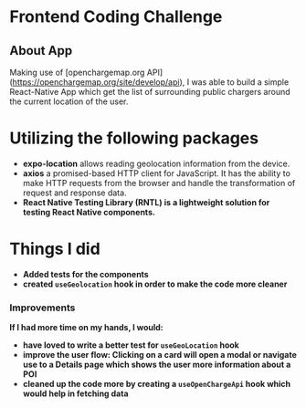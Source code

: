 # Frontend Coding Challenge

## About App

Making use of [openchargemap.org API] (https://openchargemap.org/site/develop/api), I was able to build a simple React-Native App which get the list of surrounding public chargers around the current location of the user.

# Utilizing the following packages

- <b>expo-location</b> allows reading geolocation information from the device.
- <b>axios</b> a promised-based HTTP client for JavaScript. It has the ability to make HTTP requests from the browser and handle the transformation of request and response data.
- <b>React Native Testing Library (RNTL) is a lightweight solution for testing React Native components.

# Things I did

- Added tests for the components
- created `useGeolocation` hook in order to make the code more cleaner

### Improvements

If I had more time on my hands, I would:

- have loved to write a better test for `useGeoLocation` hook
- improve the user flow: Clicking on a card will open a modal or navigate use to a Details page which shows the user more information about a POI
- cleaned up the code more by creating a `useOpenChargeApi` hook which would help in fetching data
